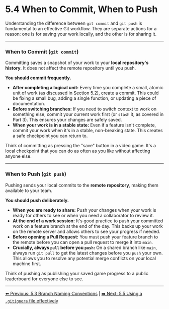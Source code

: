 # 5.4 When to Commit, When to Push

Understanding the difference between `git commit` and `git push` is fundamental to an effective Git workflow. They are separate actions for a reason: one is for saving your work locally, and the other is for sharing it.

---

### When to Commit (`git commit`)

Committing saves a snapshot of your work to your **local repository's history**. It does not affect the remote repository until you push.

**You should commit frequently.**

* **After completing a logical unit:** Every time you complete a small, atomic unit of work (as discussed in Section 5.2), create a commit. This could be fixing a small bug, adding a single function, or updating a piece of documentation.
* **Before switching branches:** If you need to switch context to work on something else, commit your current work first (or `stash` it, as covered in Part 3). This ensures your changes are safely saved.
* **When your work is in a stable state:** Even if a feature isn't complete, commit your work when it's in a stable, non-breaking state. This creates a safe checkpoint you can return to.

Think of committing as pressing the "save" button in a video game. It's a local checkpoint that you can do as often as you like without affecting anyone else.

---

### When to Push (`git push`)

Pushing sends your local commits to the **remote repository**, making them available to your team.

**You should push deliberately.**

* **When you are ready to share:** Push your changes when your work is ready for others to see or when you need a collaborator to review it.
* **At the end of a work session:** It's good practice to push your committed work on a feature branch at the end of the day. This backs up your work on the remote server and allows others to see your progress if needed.
* **Before opening a Pull Request:** You must push your feature branch to the remote before you can open a pull request to merge it into `main`.
* **Crucially, always `pull` before you `push`:** On a shared branch like `main`, always run `git pull` to get the latest changes before you `push` your own. This allows you to resolve any potential merge conflicts on your local machine first.

Think of pushing as publishing your saved game progress to a public leaderboard for everyone else to see.

---
[⬅️ Previous: 5.3 Branch Naming Conventions](5.3-branch-naming-conventions.md) | [➡️ Next: 5.5 Using a `.gitignore` file effectively](5.5-gitignore.md)